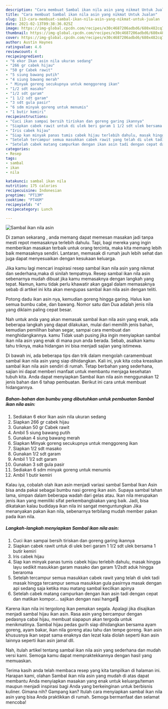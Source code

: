 ```yaml
---
description: "Cara membuat Sambal ikan nila asin yang nikmat Untuk Jualan"
title: "Cara membuat Sambal ikan nila asin yang nikmat Untuk Jualan"
slug: 113-cara-membuat-sambal-ikan-nila-asin-yang-nikmat-untuk-jualan
date: 2021-02-13T09:38:36.025Z
image: https://img-global.cpcdn.com/recipes/e30c4687206adbd6/680x482cq70/sambal-ikan-nila-asin-foto-resep-utama.jpg
thumbnail: https://img-global.cpcdn.com/recipes/e30c4687206adbd6/680x482cq70/sambal-ikan-nila-asin-foto-resep-utama.jpg
cover: https://img-global.cpcdn.com/recipes/e30c4687206adbd6/680x482cq70/sambal-ikan-nila-asin-foto-resep-utama.jpg
author: Austin Haynes
ratingvalue: 4.6
reviewcount: 4
recipeingredient:
- "6 ekor Ikan asin nila ukuran sedang"
- "266 gr cabek hijau"
- "50 gr Cabek rawit"
- "5 siung bawang putih"
- "4 siung bawang merah"
- " Minyak goreng secukupnya untuk menggoreng ikan"
- "1/2 sdt masako"
- "1/2 sdt garam"
- "1 1/2 sdt garam"
- "3 sdt gula pasir"
- "6 sdm minyak goreng untuk menumis"
- "1 butir kemiri"
recipeinstructions:
- "Cuci ikan sampai bersih tiriskan dan goreng garing ikannya"
- "Siapkan cabek rawit untuk di ulek beri garam 1 1/2 sdt ulek bersama 1 butir kemiri"
- "Iris cabek hijau"
- "Siap kan minyak panas tumis cabek hijau terlebih dahulu, masak hingga layu sedikit masukkan garam masako dan garam 1/2sdt aduk hingga beraroma"
- "Setelah tercampur semua masukkan cabek rawit yang telah di ulek tadi masak hingga tercampur semua masukkan gula pasirnya masak dengan api sedang saja ketika mau matang sambal kecilkan apinya"
- "Setelah cabek matang campurkan dengan ikan asin tadi dengan cepat dan matikan kompor... sajikan dengan nasi hangat🤤"
categories:
- Resep
tags:
- sambal
- ikan
- nila

katakunci: sambal ikan nila 
nutrition: 175 calories
recipecuisine: Indonesian
preptime: "PT13M"
cooktime: "PT46M"
recipeyield: "4"
recipecategory: Lunch

---
```



![Sambal ikan nila asin](https://img-global.cpcdn.com/recipes/e30c4687206adbd6/680x482cq70/sambal-ikan-nila-asin-foto-resep-utama.jpg)

Di zaman  sekarang , anda memang dapat memesan masakan jadi tanpa mesti repot memasaknya terlebih dahulu. Tapi, bagi mereka yang ingin memberikan masakan terbaik untuk orang tercinta, maka kita memang lebih baik memasaknya sendiri. Lantaran, memasak di rumah jauh lebih sehat dan juga dapat menyesuaikan dengan kesukaan keluarga.

Jika kamu lagi mencari inspirasi resep sambal ikan nila asin yang nikmat dan sederhana,maka di sinilah tempatnya. Resep sambal ikan nila asin  sebenarnya mudah dibuat jika kamu memasaknya dengan langkah yang tepat. Namun, kamu tidak perlu khawatir akan gagal dalam memasaknya 
sebab di artikel ini kita akan mengupas sambal ikan nila asin dengan teliti.  

Potong dadu ikan asin nya, kemudian goreng hingga garing. Halus kan semua bumbu cabe, dan bawang. Nomor satu dan Dua adalah jenis nila yang diklaim paling cepat besar.

Nah untuk anda yang akan memasak sambal ikan nila asin yang enak, ada beberapa langkah yang dapat dilakukan, mulai dari memilih jenis bahan, kemudian pemilihan bahan segar, sampai cara membuat dan menghidangkannya. kamu Tidak usah pusing jika ingin menyiapkan sambal ikan nila asin yang enak di mana pun anda berada. Sebab, asalkan kamu  tahu triknya, maka hidangan ini bisa menjadi sajian yang istimewa.

Di bawah ini, ada beberapa tips dan trik dalam mengolah caramembuat sambal ikan nila asin yang siap dihidangkan. Kali ini, yuk kita coba kreasikan sambal ikan nila asin sendiri di rumah. Tetap berbahan yang sederhana, sajian ini dapat memberi manfaat untuk membantu menjaga kesehatan tubuh kita. Anda dapat menyiapkan Sambal ikan nila asin menggunakan 12 jenis bahan dan 6 tahap pembuatan. Berikut ini cara untuk membuat hidangannya.

<!--inarticleads1-->

##### Bahan-bahan dan bumbu yang dibutuhkan untuk pembuatan Sambal ikan nila asin:

1. Sediakan 6 ekor Ikan asin nila ukuran sedang
1. Siapkan 266 gr cabek hijau
1. Gunakan 50 gr Cabek rawit
1. Ambil 5 siung bawang putih
1. Gunakan 4 siung bawang merah
1. Siapkan  Minyak goreng secukupnya untuk menggoreng ikan
1. Siapkan 1/2 sdt masako
1. Gunakan 1/2 sdt garam
1. Ambil 1 1/2 sdt garam
1. Gunakan 3 sdt gula pasir
1. Sediakan 6 sdm minyak goreng untuk menumis
1. Ambil 1 butir kemiri


Kalau iya, cobalah olah ikan asin menjadi variasi sambal Sambal Ikan Asin bisa anda pakai sebagai bumbu nasi goreng ikan asin. Supaya sambal tahan lama, simpan dalam beberapa wadah dari gelas atau. Ikan nila merupakan jenis ikan yang memiliki sifat perkembangbiakan yang baik. Jadi, bisa dikatakan kalau budidaya ikan nila ini sangat menguntungkan Jika menanyakan pakan ikan nila, sebenarnya terbilang mudah member pakan pada ikan nila. 

<!--inarticleads2-->

##### Langkah-langkah menyiapkan Sambal ikan nila asin:

1. Cuci ikan sampai bersih tiriskan dan goreng garing ikannya
1. Siapkan cabek rawit untuk di ulek beri garam 1 1/2 sdt ulek bersama 1 butir kemiri
1. Iris cabek hijau
1. Siap kan minyak panas tumis cabek hijau terlebih dahulu, masak hingga layu sedikit masukkan garam masako dan garam 1/2sdt aduk hingga beraroma
1. Setelah tercampur semua masukkan cabek rawit yang telah di ulek tadi masak hingga tercampur semua masukkan gula pasirnya masak dengan api sedang saja ketika mau matang sambal kecilkan apinya
1. Setelah cabek matang campurkan dengan ikan asin tadi dengan cepat dan matikan kompor... sajikan dengan nasi hangat🤤


Karena ikan nila ini tergolong ikan pemakan segala. Apalagi jika disajikan menjadi sambal hijau ikan asin. Rasa asin yang bercampur dengan pedasnya cabai hijau, membuat siapapun akan tergoda untuk menikmatinya. Sambal hijau pedas gurih siap dihidangkan bersama ayam goreng, ayam bakar, ikan nila goreng atau tahu dan tempe goreng. Ikan asin khususnya ikan sepat sama enaknya dan lezat kala diolah seperti ikan asin lainnya seperti ikan asin jamal dll. 

Nah, itulah artikel tentang  sambal ikan nila asin  yang sederhana dan mudah versi kami. Semoga kamu dapat mempraktekkannya dengan hasil yang memuaskan. 

Terima kasih anda telah membaca resep yang kita tampilkan di halaman ini. Harapan kami, olahan  Sambal ikan nila asin yang mudah di atas dapat membantu Anda menyiapkan masakan yang enak untuk keluarga/teman maupun menjadi inspirasi bagi Anda yang berkeinginan untuk berbisnis kuliner. Gimana nih? Gampang kan? Itulah cara menyiapkan sambal ikan nila asin yang bisa Anda praktikkan di rumah. Semoga bermanfaat dan selamat mencoba!

